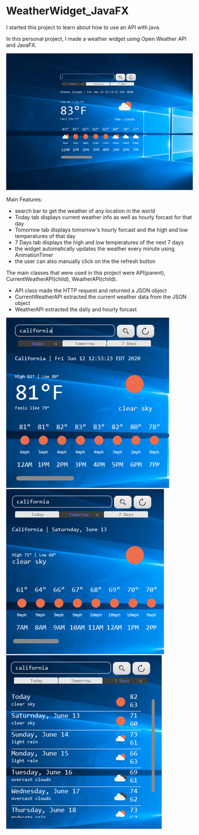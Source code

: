 # WeatherWidget_JavaFX
I started this project to learn about how to use an API with java.

In this personal project, I made a weather widget using Open Weather API and JavaFX.

![1](https://github.com/RamizFaragalla/WeatherWidget_JavaFX/blob/master/screenshot1.PNG)

Main Features:
  - search bar to get the weather of any location in the world
  - Today tab displays current weather info as well as hourly forcast for that day
  - Tomorrow tab displays tomorrow's hourly forcast and the high and low temperatures of that day
  - 7 Days tab displays the high and low temperatures of the next 7 days
  - the widget automatically updates the weather every minute using AnimationTimer
  - the user can also manually click on the the refresh button

The main classes that were used in this project were API(parent), CurrentWeatherAPI(child), WeatherAPI(child).
  - API class made the HTTP request and returned a JSON object
  - CurrentWeatherAPI extracted the current weather data from the JSON object
  - WeatherAPI extracted the daily and hourly forcast
  
![1](https://github.com/RamizFaragalla/WeatherWidget_JavaFX/blob/master/screenshot2.PNG)
![1](https://github.com/RamizFaragalla/WeatherWidget_JavaFX/blob/master/screenshot3.PNG)
![1](https://github.com/RamizFaragalla/WeatherWidget_JavaFX/blob/master/screenshot4.PNG)
